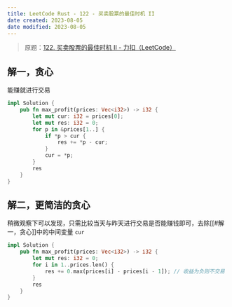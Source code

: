```yaml
---
title: LeetCode Rust - 122 - 买卖股票的最佳时机 II
date created: 2023-08-05
date modified: 2023-08-05
---
```


> 原题：[122. 买卖股票的最佳时机 II - 力扣（LeetCode）](https://leetcode.cn/problems/best-time-to-buy-and-sell-stock-ii/)

## 解一，贪心

能赚就进行交易

```rust
impl Solution {
    pub fn max_profit(prices: Vec<i32>) -> i32 {
        let mut cur: i32 = prices[0];
        let mut res: i32 = 0;
        for p in &prices[1..] {
            if *p > cur {
                res += *p - cur;
            }
            cur = *p;
        }
        res
    }
}
```

## 解二，更简洁的贪心

稍微观察下可以发现，只需比较当天与昨天进行交易是否能赚钱即可，去除[[#解一，贪心]]中的中间变量 `cur`

```rust
impl Solution {
    pub fn max_profit(prices: Vec<i32>) -> i32 {
        let mut res: i32 = 0;
        for i in 1..prices.len() {
            res += 0.max(prices[i] - prices[i - 1]); // 收益为负则不交易（res += 0）
        }
        res
    }
}
```